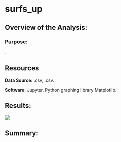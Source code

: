 # surfs_up

## Overview of the Analysis:


### Purpose:

.

## Resources

**Data Source:** .csv, .csv.

**Software:** Jupyter, Python graphing library Matplotlib.

## Results:

![](analysis/.png)	

## Summary:
